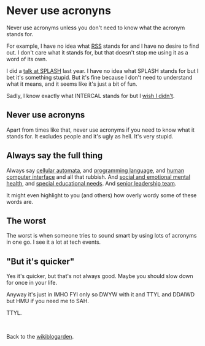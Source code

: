 # Never use acronyns

Never use acronyms unless you don't need to know what the acronym stands for.

For example, I have no idea what [RSS](https://www.todepond.com/wikiblogarden/social-media/what-is-rss/) stands for and I have no desire to find out. I don't care what it stands for, but that doesn't stop me using it as a word of its own.

I did a [talk at SPLASH](https://www.youtube.com/watch?v=cBYudbaqHAk&t=6704s) last year. I have no idea what SPLASH stands for but I bet it's something stupid. But it's fine because I don't need to understand what it means, and it seems like it's just a bit of fun.

Sadly, I know exactly what INTERCAL stands for but I [wish I didn't](https://futureofcoding.org/episodes/064).

## Never use acronyns

Apart from times like that, never use acronyms if you need to know what it stands for. It excludes people and it's ugly as hell. It's very stupid.

## Always say the full thing

Always say [cellular automata](https://www.youtube.com/watch?v=WMJ1H3Ai-qs), and [programming language](https://www.youtube.com/watch?v=evdtjDGPhv0), and [human computer interface](https://www.youtube.com/watch?v=sQYUQNozljo) and all that rubbish. And [social and emotional mental health](https://www.todepond.com/wikiblogarden/art/in-a-video/), and [special educational needs](https://www.todepond.com/wikiblogarden/work/thank-you-cards/). And [senior leadership team](https://www.todepond.com/wikiblogarden/sayings/trust/).

It might even highlight to you (and others) how overly wordy some of these words are.

## The worst

The worst is when someone tries to sound smart by using lots of acronyms in one go. I see it a lot at tech events.

## "But it's quicker"

Yes it's quicker, but that's not always good. Maybe you should slow down for once in your life.

Anyway it's just in IMHO FYI only so DWYW with it and TTYL and DDAIWD but HMU if you need me to SAH.

TTYL.

<br>

Back to the [wikiblogarden](/wikiblogarden).
